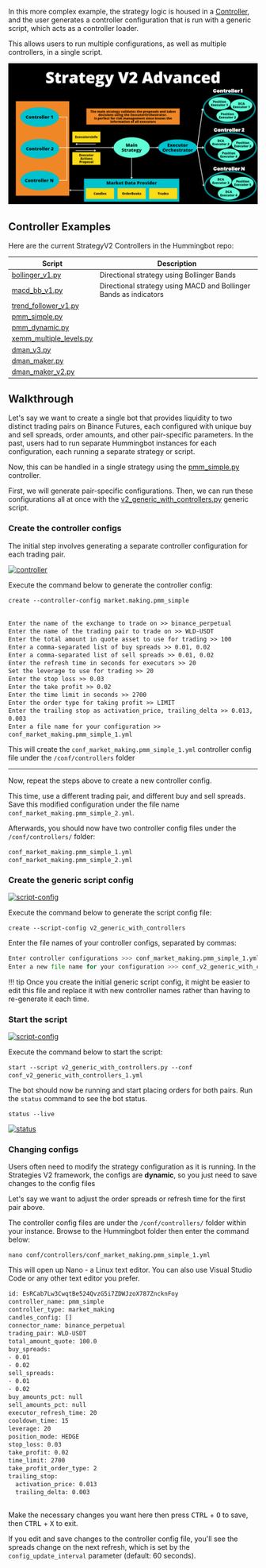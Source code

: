 In this more complex example, the strategy logic is housed in a [Controller](./controllers/index.md), and the user generates a controller configuration that is run with a generic script, which acts as a controller loader.

This allows users to run multiple configurations, as well as multiple controllers, in a single script.

![advanced](diagrams/11.png)



## Controller Examples

Here are the current StrategyV2 Controllers in the Hummingbot repo:

| Script | Description |
|--------|-------------|
| [bollinger_v1.py](https://github.com/hummingbot/hummingbot/blob/master/controllers/directional_trading/bollinger_v1.py) | Directional strategy using Bollinger Bands |
| [macd_bb_v1.py](https://github.com/hummingbot/hummingbot/blob/master/controllers/directional_trading/macd_bb_v1.py) | Directional strategy using MACD and Bollinger Bands as indicators |
| [trend_follower_v1.py](https://github.com/hummingbot/hummingbot/blob/master/controllers/directional_trading/trend_follower_v1.py) |
| [pmm_simple.py](https://github.com/hummingbot/hummingbot/blob/master/controllers/market_making/pmm_simple.py) |
| [pmm_dynamic.py](https://github.com/hummingbot/hummingbot/blob/master/controllers/market_making/pmm_dynamic.py) |
| [xemm_multiple_levels.py](https://github.com/hummingbot/hummingbot/blob/master/controllers/generic/xemm_multiple_levels.py) |
| [dman_v3.py](https://github.com/hummingbot/hummingbot/blob/master/controllers/directional_trading/dman_v3.py) |
| [dman_maker.py](https://github.com/hummingbot/hummingbot/blob/master/controllers/market_making/dman_maker.py) |
| [dman_maker_v2.py](https://github.com/hummingbot/hummingbot/blob/master/controllers/market_making/dman_maker_v2.py) |


## Walkthrough

Let's say we want to create a single bot that provides liquidity to two distinct trading pairs on Binance Futures, each configured with unique buy and sell spreads, order amounts, and other pair-specific parameters. In the past, users had to run separate Hummingbot instances for each configuration, each running a separate strategy or script. 

Now, this can be handled in a single strategy using the [pmm_simple.py](https://github.com/hummingbot/hummingbot/blob/development/controllers/market_making/pmm_simple.py) controller. 

First, we will generate pair-specific configurations. Then, we can run these configurations all at once with the [v2_generic_with_controllers.py](https://github.com/hummingbot/hummingbot/blob/development/scripts/v2_generic_with_controllers.py) generic script.


### Create the controller configs

The initial step involves generating a separate controller configuration for each trading pair.

[![controller](../diagrams/15.png)](../diagrams/15.png)

Execute the command below to generate the controller config:

```shell
create --controller-config market.making.pmm_simple
```

```shell

Enter the name of the exchange to trade on >> binance_perpetual
Enter the name of the trading pair to trade on >> WLD-USDT
Enter the total amount in quote asset to use for trading >> 100
Enter a comma-separated list of buy spreads >> 0.01, 0.02
Enter a comma-separated list of sell spreads >> 0.01, 0.02
Enter the refresh time in seconds for executors >> 20
Set the leverage to use for trading >> 20
Enter the stop loss >> 0.03
Enter the take profit >> 0.02 
Enter the time limit in seconds >> 2700
Enter the order type for taking profit >> LIMIT
Enter the trailing stop as activation_price, trailing_delta >> 0.013, 0.003
Enter a file name for your configuration >> conf_market_making.pmm_simple_1.yml

```

This will create the `conf_market_making.pmm_simple_1.yml` controller config file under the `/conf/controllers` folder 

---

Now, repeat the steps above to create a new controller config. 

This time, use a different trading pair, and different buy and sell spreads. Save this modified configuration under the file name `conf_market_making.pmm_simple_2.yml`.

Afterwards, you should now have two controller config files under the `/conf/controllers/` folder:

```shell
conf_market_making.pmm_simple_1.yml
conf_market_making.pmm_simple_2.yml
```

### Create the generic script config

[![script-config](../diagrams/16.png)](../diagrams/16.png)


Execute the command below to generate the script config file:

```
create --script-config v2_generic_with_controllers

```

Enter the file names of your controller configs, separated by commas:

```python
Enter controller configurations >>> conf_market_making.pmm_simple_1.yml, conf_market_making.pmm_simple_2.yml
Enter a new file name for your configuration >>> conf_v2_generic_with_controllers_1.yml

```

!!! tip 
    Once you create the initial generic script config, it might be easier to edit this file and replace it with new controller names rather than having to re-generate it each time. 


### Start the script 

[![script-config](../diagrams/17.png)](../diagrams/17.png)

Execute the command below to start the script:

```
start --script v2_generic_with_controllers.py --conf conf_v2_generic_with_controllers_1.yml
```

The bot should now be running and start placing orders for both pairs. Run the `status` command to see the bot status.

```
status --live
```

[![status](../diagrams/20.png)](../diagrams/20.png)

### Changing configs

Users often need to modify the strategy configuration as it is running. In the Strategies V2 framework, the configs are **dynamic**, so you just need to save changes to the config files

Let's say we want to adjust the order spreads or refresh time for the first pair above.

The controller config files are under the `/conf/controllers/` folder within your instance. Browse to the Hummingbot folder then enter the command below:
```
nano conf/controllers/conf_market_making.pmm_simple_1.yml
```

This will open up Nano - a Linux text editor. You can also use Visual Studio Code or any other text editor you prefer.

```shell
id: EsRCab7Lw3CwqtBe524QvzG5i7ZDWJzoX787ZncknFoy
controller_name: pmm_simple
controller_type: market_making
candles_config: []
connector_name: binance_perpetual
trading_pair: WLD-USDT
total_amount_quote: 100.0
buy_spreads:
- 0.01
- 0.02
sell_spreads:
- 0.01
- 0.02
buy_amounts_pct: null
sell_amounts_pct: null
executor_refresh_time: 20
cooldown_time: 15
leverage: 20
position_mode: HEDGE
stop_loss: 0.03
take_profit: 0.02
time_limit: 2700
take_profit_order_type: 2
trailing_stop:
  activation_price: 0.013
  trailing_delta: 0.003


```


Make the necessary changes you want here then press <kbd>CTRL</kbd> + <kbd>O</kbd> to save, then <kbd>CTRL</kbd> + <kbd>X</kbd> to exit. 

If you edit and save changes to the controller config file, you'll see the spreads change on the next refresh, which is set by the `config_update_interval` parameter (default: 60 seconds).

